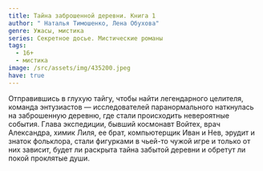 ```yaml
---
title: Тайна заброшенной деревни. Книга 1
author: " Наталья Тимошенко, Лена Обухова"
genre: Ужасы, мистика
series: Секретное досье. Мистические романы
tags:
  - 16+
  - мистика
image: /src/assets/img/435200.jpeg
have: true
---
```

Отправившись в глухую тайгу, чтобы найти легендарного целителя, команда энтузиастов — исследователей паранормального наткнулась на заброшенную деревню, где стали происходить невероятные события. Глава экспедиции, бывший космонавт Войтех, врач Александра, химик Лиля, ее брат, компьютерщик Иван и Нев, эрудит и знаток фольклора, стали фигурками в чьей-то чужой игре и только от них зависит, будет ли раскрыта тайна забытой деревни и обретут ли покой проклятые души.
